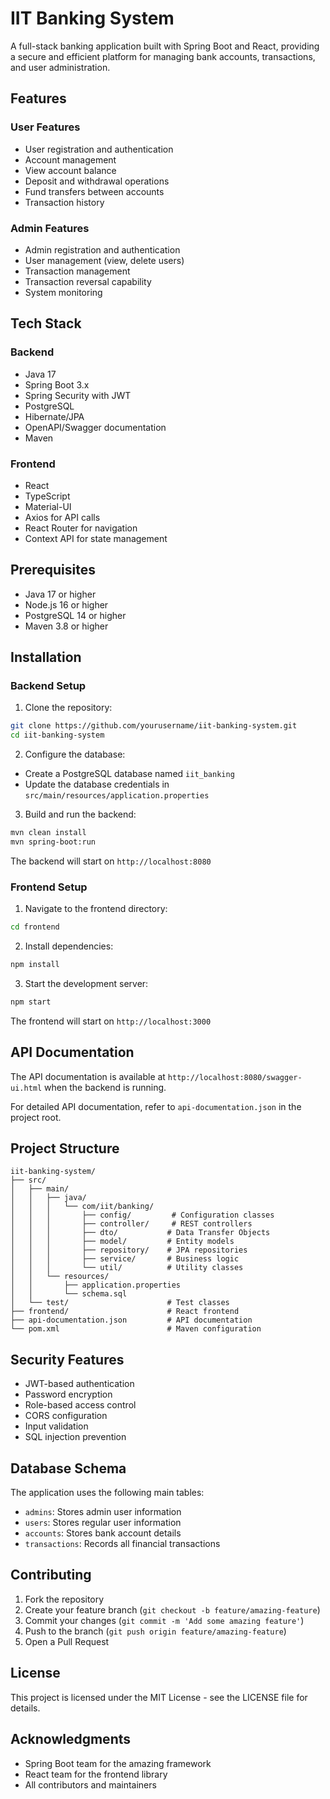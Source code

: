 # IIT Banking System

A full-stack banking application built with Spring Boot and React, providing a secure and efficient platform for managing bank accounts, transactions, and user administration.

## Features

### User Features

-   User registration and authentication
-   Account management
-   View account balance
-   Deposit and withdrawal operations
-   Fund transfers between accounts
-   Transaction history

### Admin Features

-   Admin registration and authentication
-   User management (view, delete users)
-   Transaction management
-   Transaction reversal capability
-   System monitoring

## Tech Stack

### Backend

-   Java 17
-   Spring Boot 3.x
-   Spring Security with JWT
-   PostgreSQL
-   Hibernate/JPA
-   OpenAPI/Swagger documentation
-   Maven

### Frontend

-   React
-   TypeScript
-   Material-UI
-   Axios for API calls
-   React Router for navigation
-   Context API for state management

## Prerequisites

-   Java 17 or higher
-   Node.js 16 or higher
-   PostgreSQL 14 or higher
-   Maven 3.8 or higher

## Installation

### Backend Setup

1. Clone the repository:

```bash
git clone https://github.com/yourusername/iit-banking-system.git
cd iit-banking-system
```

2. Configure the database:

-   Create a PostgreSQL database named `iit_banking`
-   Update the database credentials in `src/main/resources/application.properties`

3. Build and run the backend:

```bash
mvn clean install
mvn spring-boot:run
```

The backend will start on `http://localhost:8080`

### Frontend Setup

1. Navigate to the frontend directory:

```bash
cd frontend
```

2. Install dependencies:

```bash
npm install
```

3. Start the development server:

```bash
npm start
```

The frontend will start on `http://localhost:3000`

## API Documentation

The API documentation is available at `http://localhost:8080/swagger-ui.html` when the backend is running.

For detailed API documentation, refer to `api-documentation.json` in the project root.

## Project Structure

```
iit-banking-system/
├── src/
│   ├── main/
│   │   ├── java/
│   │   │   └── com/iit/banking/
│   │   │       ├── config/         # Configuration classes
│   │   │       ├── controller/     # REST controllers
│   │   │       ├── dto/           # Data Transfer Objects
│   │   │       ├── model/         # Entity models
│   │   │       ├── repository/    # JPA repositories
│   │   │       ├── service/       # Business logic
│   │   │       └── util/          # Utility classes
│   │   └── resources/
│   │       ├── application.properties
│   │       └── schema.sql
│   └── test/                      # Test classes
├── frontend/                      # React frontend
├── api-documentation.json         # API documentation
└── pom.xml                        # Maven configuration
```

## Security Features

-   JWT-based authentication
-   Password encryption
-   Role-based access control
-   CORS configuration
-   Input validation
-   SQL injection prevention

## Database Schema

The application uses the following main tables:

-   `admins`: Stores admin user information
-   `users`: Stores regular user information
-   `accounts`: Stores bank account details
-   `transactions`: Records all financial transactions

## Contributing

1. Fork the repository
2. Create your feature branch (`git checkout -b feature/amazing-feature`)
3. Commit your changes (`git commit -m 'Add some amazing feature'`)
4. Push to the branch (`git push origin feature/amazing-feature`)
5. Open a Pull Request

## License

This project is licensed under the MIT License - see the LICENSE file for details.

## Acknowledgments

-   Spring Boot team for the amazing framework
-   React team for the frontend library
-   All contributors and maintainers
